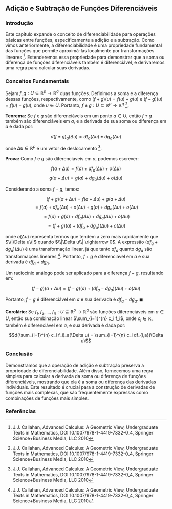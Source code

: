 ## Adição e Subtração de Funções Diferenciáveis

### Introdução
Este capítulo expande o conceito de diferenciabilidade para operações básicas entre funções, especificamente a adição e a subtração. Como vimos anteriormente, a diferenciabilidade é uma propriedade fundamental das funções que permite aproximá-las localmente por transformações lineares [^1]. Estenderemos essa propriedade para demonstrar que a soma ou diferença de funções diferenciáveis também é diferenciável, e derivaremos uma regra para calcular suas derivadas.

### Conceitos Fundamentais
Sejam $f, g: U \subseteq \mathbb{R}^p \rightarrow \mathbb{R}^q$ duas funções. Definimos a soma e a diferença dessas funções, respectivamente, como $(f + g)(u) = f(u) + g(u)$ e $(f - g)(u) = f(u) - g(u)$, onde $u \in U$. Portanto, $f \pm g: U \subseteq \mathbb{R}^p \rightarrow \mathbb{R}^q$ [^1].

**Teorema:** Se $f$ e $g$ são diferenciáveis em um ponto $a \in U$, então $f \pm g$ também são diferenciáveis em $a$, e a derivada de sua soma ou diferença em $a$ é dada por:

$$d(f \pm g)_a(\Delta u) = df_a(\Delta u) \pm dg_a(\Delta u)$$

onde $\Delta u \in \mathbb{R}^p$ é um vetor de deslocamento [^1].

**Prova:**
Como $f$ e $g$ são diferenciáveis em $a$, podemos escrever:

$$f(a + \Delta u) = f(a) + df_a(\Delta u) + o(\Delta u)$$
$$g(a + \Delta u) = g(a) + dg_a(\Delta u) + o(\Delta u)$$

Considerando a soma $f + g$, temos:

$$(f + g)(a + \Delta u) = f(a + \Delta u) + g(a + \Delta u)$$
$$= f(a) + df_a(\Delta u) + o(\Delta u) + g(a) + dg_a(\Delta u) + o(\Delta u)$$
$$= f(a) + g(a) + df_a(\Delta u) + dg_a(\Delta u) + o(\Delta u)$$
$$= (f + g)(a) + (df_a + dg_a)(\Delta u) + o(\Delta u)$$

onde $o(\Delta u)$ representa termos que tendem a zero mais rapidamente que $\\|\Delta u\\|$ quando $\\|\Delta u\\| \rightarrow 0$. A expressão $(df_a + dg_a)(\Delta u)$ é uma transformação linear, já que tanto $df_a$ quanto $dg_a$ são transformações lineares [^1]. Portanto, $f + g$ é diferenciável em $a$ e sua derivada é $df_a + dg_a$.

Um raciocínio análogo pode ser aplicado para a diferença $f - g$, resultando em:

$$(f - g)(a + \Delta u) = (f - g)(a) + (df_a - dg_a)(\Delta u) + o(\Delta u)$$

Portanto, $f - g$ é diferenciável em $a$ e sua derivada é $df_a - dg_a$. $\blacksquare$

**Corolário:** Se $f_1, f_2, ..., f_n : U \subseteq \mathbb{R}^p \rightarrow \mathbb{R}^q$ são funções diferenciáveis em $a \in U$, então sua combinação linear $\sum_{i=1}^{n} c_i f_i$, onde $c_i \in \mathbb{R}$, também é diferenciável em $a$, e sua derivada é dada por:

$$d(\sum_{i=1}^{n} c_i f_i)_a(\Delta u) = \sum_{i=1}^{n} c_i df_{i,a}(\Delta u)$$

### Conclusão
Demonstramos que a operação de adição e subtração preserva a propriedade de diferenciabilidade. Além disso, fornecemos uma regra simples para calcular a derivada da soma ou diferença de funções diferenciáveis, mostrando que ela é a soma ou diferença das derivadas individuais. Este resultado é crucial para a construção de derivadas de funções mais complexas, que são frequentemente expressas como combinações de funções mais simples.

### Referências
[^1]: J.J. Callahan, Advanced Calculus: A Geometric View, Undergraduate Texts in Mathematics, DOI 10.1007/978-1-4419-7332-0_4, Springer Science+Business Media, LLC 2010
<!-- END -->